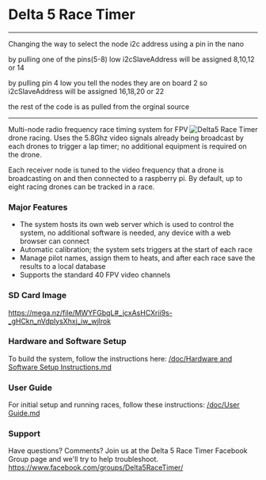 # Delta 5 Race Timer

-------------------------------------------------------------------------------------------------------------
Changing the way to select the node i2c address using a pin in the nano

by pulling one of the pins(5-8) low i2cSlaveAddress will be assigned 8,10,12 or 14

by pulling pin 4 low you tell the nodes they are on board 2 so i2cSlaveAddress will be assigned 16,18,20 or 22

the rest of the code is as pulled from the orginal source 

-------------------------------------------------------------------------------------------------------------
 
 
<img src="doc/img/delta5racetimer.jpg" align="right" alt="Delta5 Race Timer"/>

Multi-node radio frequency race timing system for FPV drone racing. Uses the 5.8Ghz video signals already being broadcast by each drones to trigger a lap timer; no additional equipment is required on the drone.

Each receiver node is tuned to the video frequency that a drone is broadcasting on and then connected to a raspberry pi. By default, up to eight racing drones can be tracked in a race.

### Major Features
* The system hosts its own web server which is used to control the system, no additional software is needed, any device with a web browser can connect
* Automatic calibration; the system sets triggers at the start of each race
* Manage pilot names, assign them to heats, and after each race save the results to a local database
* Supports the standard 40 FPV video channels

### SD Card Image
https://mega.nz/file/MWYFGbqL#_jcxAsHCXrii9s-_gHCkn_nVdplysXhxj_iw_wjlrok

### Hardware and Software Setup
To build the system, follow the instructions here: [/doc/Hardware and Software Setup Instructions.md](/doc/Hardware%20and%20Software%20Setup%20Instructions.md)

### User Guide
For initial setup and running races, follow these instructions: [/doc/User Guide.md](/doc/User%20Guide.md)

### Support
Have questions? Comments? Join us at the Delta 5 Race Timer Facebook Group page and we'll try to help troubleshoot.
https://www.facebook.com/groups/Delta5RaceTimer/
